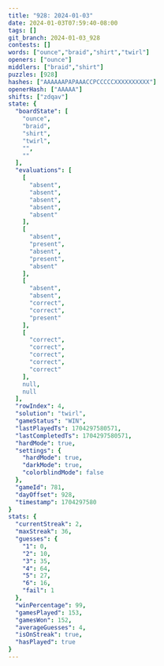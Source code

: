 ```yaml
---
title: "928: 2024-01-03"
date: 2024-01-03T07:59:40-08:00
tags: []
git_branch: 2024-01-03_928
contests: []
words: ["ounce","braid","shirt","twirl"]
openers: ["ounce"]
middlers: ["braid","shirt"]
puzzles: [928]
hashes: ["AAAAAAPAPAAACCPCCCCCXXXXXXXXXX"]
openerHash: ["AAAAA"]
shifts: ["zdqav"]
state: {
  "boardState": [
    "ounce",
    "braid",
    "shirt",
    "twirl",
    "",
    ""
  ],
  "evaluations": [
    [
      "absent",
      "absent",
      "absent",
      "absent",
      "absent"
    ],
    [
      "absent",
      "present",
      "absent",
      "present",
      "absent"
    ],
    [
      "absent",
      "absent",
      "correct",
      "correct",
      "present"
    ],
    [
      "correct",
      "correct",
      "correct",
      "correct",
      "correct"
    ],
    null,
    null
  ],
  "rowIndex": 4,
  "solution": "twirl",
  "gameStatus": "WIN",
  "lastPlayedTs": 1704297580571,
  "lastCompletedTs": 1704297580571,
  "hardMode": true,
  "settings": {
    "hardMode": true,
    "darkMode": true,
    "colorblindMode": false
  },
  "gameId": 781,
  "dayOffset": 928,
  "timestamp": 1704297580
}
stats: {
  "currentStreak": 2,
  "maxStreak": 36,
  "guesses": {
    "1": 0,
    "2": 10,
    "3": 35,
    "4": 64,
    "5": 27,
    "6": 16,
    "fail": 1
  },
  "winPercentage": 99,
  "gamesPlayed": 153,
  "gamesWon": 152,
  "averageGuesses": 4,
  "isOnStreak": true,
  "hasPlayed": true
}
---
```

<!-- more -->
